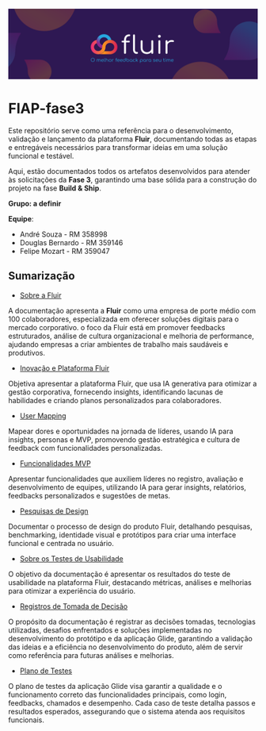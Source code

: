 ![](/Imagens/capa-fluir.png)


# FIAP-fase3


Este repositório serve como uma referência para o desenvolvimento, validação e lançamento da plataforma **Fluir**, documentando todas as etapas e entregáveis necessários para transformar ideias em uma solução funcional e testável.

Aqui, estão documentados todos os artefatos desenvolvidos para atender às solicitações da **Fase 3**, garantindo uma base sólida para a construção do projeto na fase **Build & Ship**.


**Grupo: a definir**

**Equipe**:

- André Souza - RM 358998
- Douglas Bernardo - RM 359146
- Felipe Mozart - RM 359047



## Sumarização

- [Sobre a Fluir](/Sumarização/1-sobre-a-fluir.md)

A documentação apresenta a **Fluir** como uma empresa de porte médio com 100 colaboradores, especializada em oferecer soluções digitais para o mercado corporativo. o foco da Fluir está em promover feedbacks estruturados, análise de cultura organizacional e melhoria de performance, ajudando empresas a criar ambientes de trabalho mais saudáveis e produtivos.


- [Inovação e Plataforma Fluir](/Sumarização/2-inovacao-e-plataforma-fluir.md) 
  
Objetiva apresentar a plataforma Fluir, que usa IA generativa para otimizar a gestão corporativa, fornecendo insights, identificando lacunas de habilidades e criando planos personalizados para colaboradores.
  
- [User Mapping](/Sumarização/3-user-mapping.md)
  
Mapear dores e oportunidades na jornada de líderes, usando IA para insights, personas e MVP, promovendo gestão estratégica e cultura de feedback com funcionalidades personalizadas.


- [Funcionalidades MVP](/Sumarização/4-funcionalidades-mvp.md)

Apresentar funcionalidades que auxiliem líderes no registro, avaliação e desenvolvimento de equipes, utilizando IA para gerar insights, relatórios, feedbacks personalizados e sugestões de metas.


- [Pesquisas de Design](/Sumarização/5-pesquisas-de-design.md)

Documentar o processo de design do produto Fluir, detalhando pesquisas, benchmarking, identidade visual e protótipos para criar uma interface funcional e centrada no usuário.

- [Sobre os Testes de Usabilidade](/Sumarização/6-sobre-o-teste-de-usabilidade.md)

O objetivo da documentação é apresentar os resultados do teste de usabilidade na plataforma Fluir, destacando métricas, análises e melhorias para otimizar a experiência do usuário.


- [Registros de Tomada de Decisão](/Sumarização/7-registros-decisao.md)

O propósito da documentação é registrar as decisões tomadas, tecnologias utilizadas, desafios enfrentados e soluções implementadas no desenvolvimento do protótipo e da aplicação Glide, garantindo a validação das ideias e a eficiência no desenvolvimento do produto, além de servir como referência para futuras análises e melhorias.


- [Plano de Testes](https://github.com/FelipeMozart/FIAP-fase3/blob/main/Sumariza%C3%A7%C3%A3o/8-teste-funcional.md)

O plano de testes da aplicação Glide visa garantir a qualidade e o funcionamento correto das funcionalidades principais, como login, feedbacks, chamados e desempenho. Cada caso de teste detalha passos e resultados esperados, assegurando que o sistema atenda aos requisitos funcionais.



